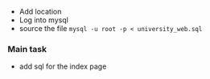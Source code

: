 
- Add location
- Log into mysql 
- source the file `mysql -u root -p < university_web.sql`


### Main task 

- add sql for the index page

